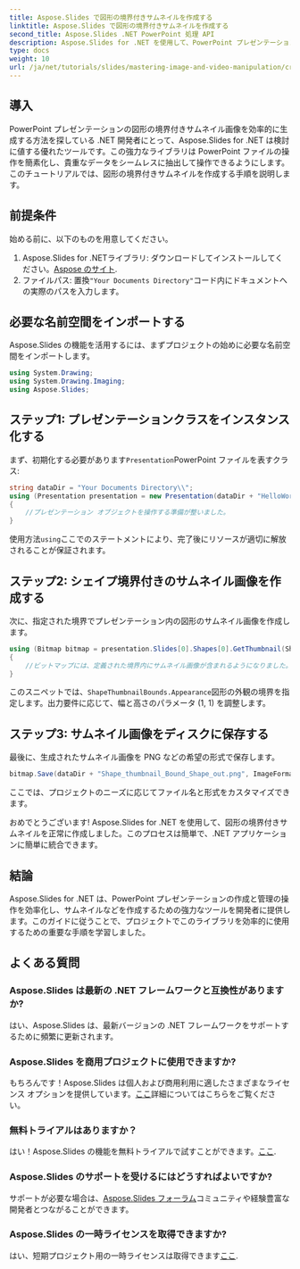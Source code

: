 ```yaml
---
title: Aspose.Slides で図形の境界付きサムネイルを作成する
linktitle: Aspose.Slides で図形の境界付きサムネイルを作成する
second_title: Aspose.Slides .NET PowerPoint 処理 API
description: Aspose.Slides for .NET を使用して、PowerPoint プレゼンテーション内の図形の境界が定義されたサムネイル画像を作成する方法を学びます。この包括的なガイドでは、手順を順を追って説明します。
type: docs
weight: 10
url: /ja/net/tutorials/slides/mastering-image-and-video-manipulation/create-thumbnail-bounds-shape/
---
```

## 導入

PowerPoint プレゼンテーションの図形の境界付きサムネイル画像を効率的に生成する方法を探している .NET 開発者にとって、Aspose.Slides for .NET は検討に値する優れたツールです。この強力なライブラリは PowerPoint ファイルの操作を簡素化し、貴重なデータをシームレスに抽出して操作できるようにします。このチュートリアルでは、図形の境界付きサムネイルを作成する手順を説明します。

## 前提条件

始める前に、以下のものを用意してください。

1.  Aspose.Slides for .NETライブラリ: ダウンロードしてインストールしてください。[Aspose のサイト](https://releases.aspose.com/slides/net/).
2. ファイルパス: 置換`"Your Documents Directory"`コード内にドキュメントへの実際のパスを入力します。

## 必要な名前空間をインポートする

Aspose.Slides の機能を活用するには、まずプロジェクトの始めに必要な名前空間をインポートします。

```csharp
using System.Drawing;
using System.Drawing.Imaging;
using Aspose.Slides;
```

## ステップ1: プレゼンテーションクラスをインスタンス化する

まず、初期化する必要があります`Presentation`PowerPoint ファイルを表すクラス:

```csharp
string dataDir = "Your Documents Directory\\";
using (Presentation presentation = new Presentation(dataDir + "HelloWorld.pptx"))
{
    //プレゼンテーション オブジェクトを操作する準備が整いました。
}
```

使用方法`using`ここでのステートメントにより、完了後にリソースが適切に解放されることが保証されます。

## ステップ2: シェイプ境界付きのサムネイル画像を作成する

次に、指定された境界でプレゼンテーション内の図形のサムネイル画像を作成します。

```csharp
using (Bitmap bitmap = presentation.Slides[0].Shapes[0].GetThumbnail(ShapeThumbnailBounds.Appearance, 1, 1))
{
    //ビットマップには、定義された境界内にサムネイル画像が含まれるようになりました。
}
```

このスニペットでは、`ShapeThumbnailBounds.Appearance`図形の外観の境界を指定します。出力要件に応じて、幅と高さのパラメータ (1, 1) を調整します。

## ステップ3: サムネイル画像をディスクに保存する

最後に、生成されたサムネイル画像を PNG などの希望の形式で保存します。

```csharp
bitmap.Save(dataDir + "Shape_thumbnail_Bound_Shape_out.png", ImageFormat.Png);
```

ここでは、プロジェクトのニーズに応じてファイル名と形式をカスタマイズできます。

おめでとうございます! Aspose.Slides for .NET を使用して、図形の境界付きサムネイルを正常に作成しました。このプロセスは簡単で、.NET アプリケーションに簡単に統合できます。

## 結論

Aspose.Slides for .NET は、PowerPoint プレゼンテーションの作成と管理の操作を効率化し、サムネイルなどを作成するための強力なツールを開発者に提供します。このガイドに従うことで、プロジェクトでこのライブラリを効率的に使用するための重要な手順を学習しました。

## よくある質問

### Aspose.Slides は最新の .NET フレームワークと互換性がありますか?

はい、Aspose.Slides は、最新バージョンの .NET フレームワークをサポートするために頻繁に更新されます。

### Aspose.Slides を商用プロジェクトに使用できますか?

もちろんです！Aspose.Slides は個人および商用利用に適したさまざまなライセンス オプションを提供しています。[ここ](https://purchase.aspose.com/buy)詳細についてはこちらをご覧ください。

### 無料トライアルはありますか？

はい！Aspose.Slides の機能を無料トライアルで試すことができます。[ここ](https://releases.aspose.com/).

### Aspose.Slides のサポートを受けるにはどうすればよいですか?

サポートが必要な場合は、[Aspose.Slides フォーラム](https://forum.aspose.com/c/slides/11)コミュニティや経験豊富な開発者とつながることができます。

### Aspose.Slides の一時ライセンスを取得できますか?

はい、短期プロジェクト用の一時ライセンスは取得できます[ここ](https://purchase.aspose.com/temporary-license/).